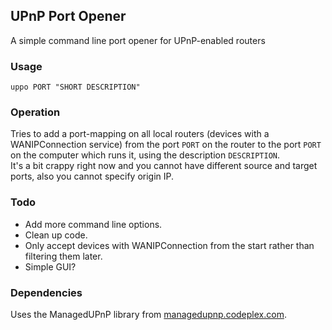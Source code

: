 ## UPnP Port Opener

A simple command line port opener for UPnP-enabled routers

### Usage

    uppo PORT "SHORT DESCRIPTION"

### Operation

Tries to add a port-mapping on all local routers (devices with a WANIPConnection service) from
the port `PORT` on the router to the port `PORT` on the computer which runs it, using the description `DESCRIPTION`.  
It's a bit crappy right now and you cannot have different source and target ports, also you cannot
specify origin IP.

### Todo

 * Add more command line options.
 * Clean up code.
 * Only accept devices with WANIPConnection from the start rather than filtering them later.
 * Simple GUI?
 
### Dependencies

Uses the ManagedUPnP library from [managedupnp.codeplex.com](http://managedupnp.codeplex.com/).